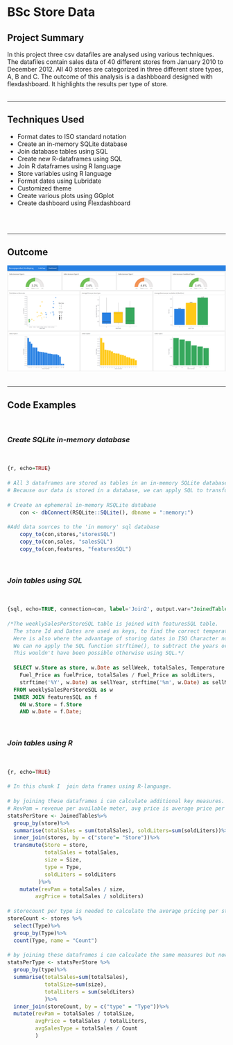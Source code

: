 # BSc Store Data

## **Project Summary**
In this project three csv datafiles are analysed using various techniques. 
The datafiles contain sales data of 40 different stores from January 2010 to December 2012. All 40 stores are categorized in three different store types, A, B and C. The outcome of this analysis is a dashbboard designed with flexdashboard. It highlights the results per type of store. 
<br>
<br>

---

## **Techniques Used**
- Format dates to ISO standard notation
- Create an in-memory SQLite database
- Join database tables using SQL
- Create new R-dataframes using SQL
- Join R dataframes using R language
- Store variables using R language
- Format dates using Lubridate
- Customized theme
- Create various plots using GGplot
- Create dashboard using Flexdashboard
<br>
<br>

---

## **Outcome**
![dashboard](Images/Dashboard.png)
<br>
<br>

---

## **Code Examples**
<br>

### *Create SQLite in-memory database*
<br>

```r
{r, echo=TRUE}

# All 3 dataframes are stored as tables in an in-memory SQLite database.
# Because our data is stored in a database, we can apply SQL to transform the data.

# Create an ephemeral in-memory RSQLite database
    con <- dbConnect(RSQLite::SQLite(), dbname = ":memory:")

#Add data sources to the 'in memory' sql database
    copy_to(con,stores,"storesSQL")
    copy_to(con,sales, "salesSQL")
    copy_to(con,features, "featuresSQL")
```
<br>

### *Join tables using SQL*
<br>

```sql
{sql, echo=TRUE, connection=con, label='Join2', output.var="JoinedTables"}

/*The weeklySalesPerStoreSQL table is joined with featuresSQL table.
  The store Id and Dates are used as keys, to find the correct temperature and Fuel_Price in featuresSQL.   Because we joined the 2 tables, we can now calculate the sold liters and add as a new column.
  Here is also where the advantage of storing dates in ISO Character notation comes into play.
  We can no apply the SQL function strftime(), to subtract the years or other dateparts.
  This wouldn't have been possible otherwise using SQL.*/

  SELECT w.Store as store, w.Date as sellWeek, totalSales, Temperature as temperature, 
    Fuel_Price as fuelPrice, totalSales / Fuel_Price as soldLiters, 
    strftime('%Y', w.Date) as sellYear, strftime('%m', w.Date) as sellMonth
  FROM weeklySalesPerStoreSQL as w
  INNER JOIN featuresSQL as f
    ON w.Store = f.Store
    AND w.Date = f.Date;
```
<br>

### *Join tables using R*
<br>

```R
{r, echo=TRUE}

# In this chunk I  join data frames using R-language.

# by joining these dataframes i can calculate additional key measures. RevPam and AvgPrice.
# RevPam = revenue per available meter, avg price is average price per sold liter for each store
statsPerStore <- JoinedTables%>%
  group_by(store)%>%
  summarise(totalSales = sum(totalSales), soldLiters=sum(soldLiters))%>%
  inner_join(stores, by = c("store"= "Store"))%>%
  transmute(Store = store,
            totalSales = totalSales,
            size = Size,
            type = Type,
            soldLiters = soldLiters
          )%>%
    mutate(revPam = totalSales / size, 
         avgPrice = totalSales / soldLiters) 

# storecount per type is needed to calculate the average pricing per store type
storeCount <- stores %>%
  select(Type)%>%
  group_by(Type)%>%
  count(Type, name = "Count")

# by joining these dataframes i can calculate the same measures but now for each store type.
statsPerType <- statsPerStore %>%
  group_by(type)%>%
  summarise(totalSales=sum(totalSales), 
            totalSize=sum(size),
            totalLiters = sum(soldLiters)
            )%>%
  inner_join(storeCount, by = c("type" = "Type"))%>%
  mutate(revPam = totalSales / totalSize,
         avgPrice = totalSales / totalLiters,
         avgSalesType = totalSales / Count
         )
```